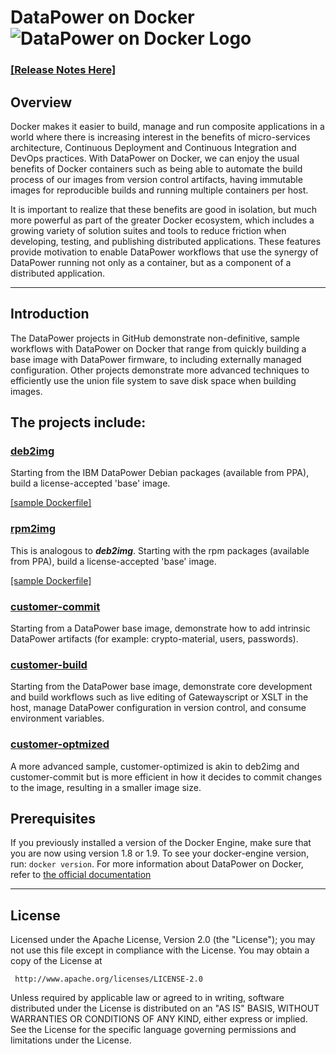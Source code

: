 # DataPower on Docker ![DataPower on Docker Logo](https://sketch.io/render/sk-5717d8f02b1b9.png)
### [[Release Notes Here]](http://www-01.ibm.com/common/ssi/ShowDoc.wss?docURL=/common/ssi/rep_ca/4/897/ENUS216-024/index.html&request_locale=en)
## Overview              

Docker makes it easier to build, manage and run composite applications in a world where there is increasing interest in the benefits of  micro-services architecture, Continuous Deployment and Continuous Integration and DevOps practices. With DataPower on Docker, we can enjoy the usual benefits of Docker containers such as being able to automate the build process of our images from version control artifacts, having immutable images for reproducible builds and running multiple containers per host.

It is important to realize that these benefits are good in isolation, but much more powerful as part of the greater Docker ecosystem, which includes a growing variety of solution suites and tools to reduce friction when developing, testing, and publishing distributed applications. These features provide motivation to enable DataPower workflows that use the synergy of DataPower running not only as a container, but as a component of a distributed application.
___

## Introduction
 The DataPower projects in GitHub demonstrate non-definitive, sample workflows with DataPower on Docker that range from quickly building a base image with DataPower firmware, to including externally managed configuration. Other projects demonstrate more advanced techniques to efficiently use the union file system to save disk space when building images.

## The projects include:

### [deb2img](https://github.com/ibm-datapower/datapower-labs/tree/master/docker/deb2img)
Starting from the IBM DataPower Debian packages (available from PPA), build a license-accepted 'base' image.

[[sample Dockerfile]](https://github.com/ibm-datapower/datapower-labs/blob/master/docker/deb2img/Dockerfile)

### [rpm2img](https://github.com/ibm-datapower/datapower-labs/tree/master/docker/rpm2img)
This is analogous to _**deb2img**_. Starting with the rpm packages (available from PPA), build a license-accepted 'base' image.

[[sample Dockerfile]](https://github.com/ibm-datapower/datapower-labs/blob/master/docker/rpm2img/Dockerfile)
### [customer-commit](https://github.com/ibm-datapower/datapower-labs/tree/master/docker/customer-commit)
Starting from a DataPower base image, demonstrate how to add intrinsic DataPower artifacts (for example: crypto-material, users, passwords).

### [customer-build](https://github.com/ibm-datapower/datapower-labs/tree/master/docker/customer-build)
Starting from the DataPower base image, demonstrate core development and build workflows such as live editing of Gatewayscript or XSLT in the host, manage DataPower configuration in version control, and consume environment variables.

### [customer-optmized](https://github.com/ibm-datapower/datapower-labs/tree/master/docker/customer-optimized)
A more advanced sample, customer-optimized is akin to deb2img and customer-commit but is more efficient in how it decides to commit changes to the image, resulting in a smaller image size.


## Prerequisites

If you previously installed a version of the Docker Engine, make sure that you are now using version 1.8 or 1.9. To see your docker-engine version, run:  ``` docker version ```.  For more information about DataPower on Docker, refer to [the official documentation](http://www.ibm.com/support/knowledgecenter/SS9H2Y_7.5.0/com.ibm.dp.doc/welcome.html?lang=en)

___

## License
Licensed under the Apache License, Version 2.0 (the "License"); you may not use this file except in compliance with the License. You may obtain a copy of the License at

     http://www.apache.org/licenses/LICENSE-2.0

Unless required by applicable law or agreed to in writing, software distributed under the License is distributed on an "AS IS" BASIS, WITHOUT WARRANTIES OR CONDITIONS OF ANY KIND, either express or implied. See the License for the specific language governing permissions and limitations under the License.
